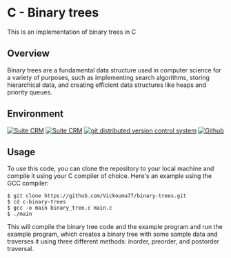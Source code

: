 # C - Binary trees

This is an implementation of binary trees in C

## Overview
Binary trees are a fundamental data structure used in computer science for a variety of purposes, such as implementing search algorithms, storing hierarchical data, and creating efficient data structures like heaps and priority queues.

## Environment
<!-- vim --> <a href="https://www.vim.org/" target="_blank"> <img height="" src="https://img.shields.io/static/v1?label=&message=Vim&color=019733&logo=Vim&logoColor=019733&labelColor=2F333A" alt="Suite CRM"></a> <!-- vs code --> <a href="https://code.visualstudio.com/" target="_blank"> <img height="" src="https://img.shields.io/static/v1?label=&message=Visual%20Studio%20Code&color=5C2D91&logo=Visual%20Studio%20Code&logoColor=5C2D91&labelColor=2F333A" alt="Suite CRM"></a> </a><!-- git --> <a href="https://git-scm.com/" target="_blank"> <img height="" src="https://img.shields.io/static/v1?label=&message=Git&color=F05032&logo=Git&logoColor=F05032&labelColor=2F333A" alt="git distributed version control system"></a> <!-- github --> <a href="https://github.com" target="_blank"> <img height="" src="https://img.shields.io/static/v1?label=&message=GitHub&color=181717&logo=GitHub&logoColor=f2f2f2&labelColor=2F333A" alt="Github"></a>

## Usage

To use this code, you can clone the repository to your local machine and compile it using your C compiler of choice. Here's an example using the GCC compiler:
```
$ git clone https://github.com/Vickouma77/binary-trees.git
$ cd c-binary-trees
$ gcc -o main binary_tree.c main.c
$ ./main
```
This will compile the binary tree code and the example program and run the example program, which creates a binary tree with some sample data and traverses it using three different methods: inorder, preorder, and postorder traversal.
